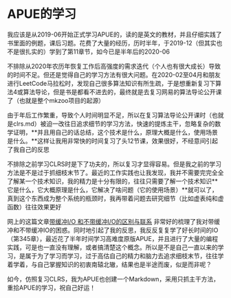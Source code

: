 # APUE的学习

我应该是从2019-06开始正式学习APUE的，读的是英文的教材，并且仔细实践了书里面的例题，课后习题。花费了大量的经历，历时半年，于2019-12（但其实也不是很扎实的）学到了第11章节，如今已是半年后的2020-06



不排除从2020年农历年恢复工作后高强度的需求迭代（个人也有很大成长）导致的时间不足。但还是觉得自己的学习方法有很大问题。在2020-02至04月和朋友进行LeetCode马拉松时，发现自己很多算法知识有所生疏，于是想重新复习下算法4或算法导论，但是书是都看不进去的，最终就是去复习网易的算法导论公开课了（也就是整个mkzoo项目的起源）



由于年后工作繁重，导致个人时间明显不足，所以在复习算法导论公开课时（也就是clrs.md）被迫一改往日追求细节的学习方法，快速的提炼主干，忽略复杂的数学证明，**并且用自己的话总结，这个技术是什么，原理大概是什么，使用场景是什么。**这样让我用非常快的时间复习了头12节课，效果很好，不经意间引起了我自己的反思



不排除之前学习CLRS时是下了功夫的，所以复习才显得容易。但是我之前的学习方法是不是过于抓细枝末节了。最近的工作实践也让我发现，我并不需要完完全全了解某一个技术知识，我的精力是十分有限的，往往只需要了解一个技术知识**它是什么，它大概原理是什么，它解决了啥问题（它的使用场景）**就可以了，真到这个东西成为整个系统的瓶颈时，我再带着问题去研究细节（比如虚表纯和虚函数）往往效果更好



网上的这篇文章[带缓冲I/O 和不带缓冲I/O的区别与联系](https://blog.csdn.net/yusiguyuan/article/details/23358913) 非常好的梳理了我对带缓冲和不带缓冲IO的困惑。同时地引起了我的反思，我反反复复学了好长时间的IO（第345章），最近花了半年时间学习高难度原版APUE，并且进行了大量的编程实践，可是也一直没有理解，或者搞清楚这个概念。所以是不是自己一直以来的学习，是属于为了学习而学习，过于高估自己的精力和脑力去追求细枝末节，往往学着学着，与自己掌握知识的初衷南辕北辙，结果也是半途而废，似是而非呢？



如今，仿照复习CLRS，我为APUE也创建一个Markdown，采用只抓主干方法，重拾APUE的学习，祝自己好运！